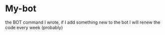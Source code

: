 # My-bot
the BOT command I wrote, if I add something new to the bot I will renew the code every week (probably)
